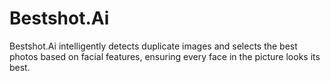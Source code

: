 # Bestshot.Ai
Bestshot.Ai intelligently detects duplicate images and selects the best photos based on facial features, ensuring every face in the picture looks its best.
